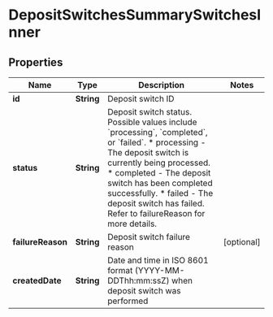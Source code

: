 

# DepositSwitchesSummarySwitchesInner


## Properties

| Name | Type | Description | Notes |
|------------ | ------------- | ------------- | -------------|
|**id** | **String** | Deposit switch ID |  |
|**status** | **String** | Deposit switch status. Possible values include &#x60;processing&#x60;, &#x60;completed&#x60;, or &#x60;failed&#x60;.  * processing - The deposit switch is currently being processed. * completed - The deposit switch has been completed successfully. * failed - The deposit switch has failed. Refer to failureReason for more details.  |  |
|**failureReason** | **String** | Deposit switch failure reason |  [optional] |
|**createdDate** | **String** | Date and time in ISO 8601 format (YYYY-MM-DDThh:mm:ssZ) when deposit switch was performed |  |



